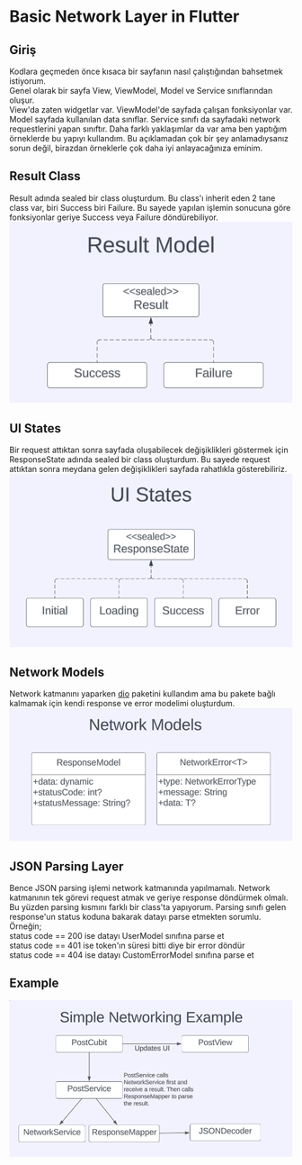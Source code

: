 # Basic Network Layer in Flutter

## Giriş
Kodlara geçmeden önce kısaca bir sayfanın nasıl çalıştığından bahsetmek istiyorum.<br/>
Genel olarak bir sayfa View, ViewModel, Model ve Service sınıflarından oluşur.<br/>
View'da zaten widgetlar var. ViewModel'de sayfada çalışan fonksiyonlar var. Model sayfada kullanılan data sınıflar. Service sınıfı da sayfadaki network requestlerini yapan sınıftır. Daha farklı yaklaşımlar da var ama ben yaptığım örneklerde bu yapıyı kullandım. Bu açıklamadan çok bir şey anlamadıysanız sorun değil, birazdan örneklerle çok daha iyi anlayacağınıza eminim.<br/>

## Result Class
Result adında sealed bir class oluşturdum. Bu class'ı inherit eden 2 tane class var, biri Success biri Failure. Bu sayede yapılan işlemin sonucuna göre fonksiyonlar geriye Success veya Failure döndürebiliyor.<br/>
![Result class](images/result-model.png)<br/>

## UI States
Bir request attıktan sonra sayfada oluşabilecek değişiklikleri göstermek için ResponseState adında sealed bir class oluşturdum. Bu sayede request attıktan sonra meydana gelen değişiklikleri sayfada rahatlıkla gösterebiliriz.
![Result class](images/ui-states.png)<br/>

## Network Models
Network katmanını yaparken [dio](https://pub.dev/packages/dio) paketini kullandım ama bu pakete bağlı kalmamak için kendi response ve error modelimi oluşturdum.<br/>
![Network models](images/network-models.png)<br/>

## JSON Parsing Layer
Bence JSON parsing işlemi network katmanında yapılmamalı. Network katmanının tek görevi request atmak ve geriye response döndürmek olmalı. Bu yüzden parsing kısmını farklı bir class'ta yapıyorum. Parsing sınıfı gelen response'un status koduna bakarak datayı parse etmekten sorumlu. Örneğin;<br/>
status code == 200 ise datayı UserModel sınıfına parse et<br/>
status code == 401 ise token'ın süresi bitti diye bir error döndür<br/>
status code == 404 ise datayı CustomErrorModel sınıfına parse et<br/>

## Example
![Simple example](images/simple-example.png)<br/>

